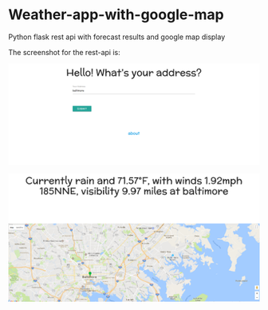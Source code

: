 # Weather-app-with-google-map
Python flask rest api with forecast results and google map display


The screenshot for the rest-api is:

![alt text](https://github.com/pn49571/Weather-app-with-google-map/blob/master/screenshot/first.png "Welcome page")


![alt text](https://github.com/pn49571/Weather-app-with-google-map/blob/master/screenshot/1.png "Forecast and the map for baltimore")
